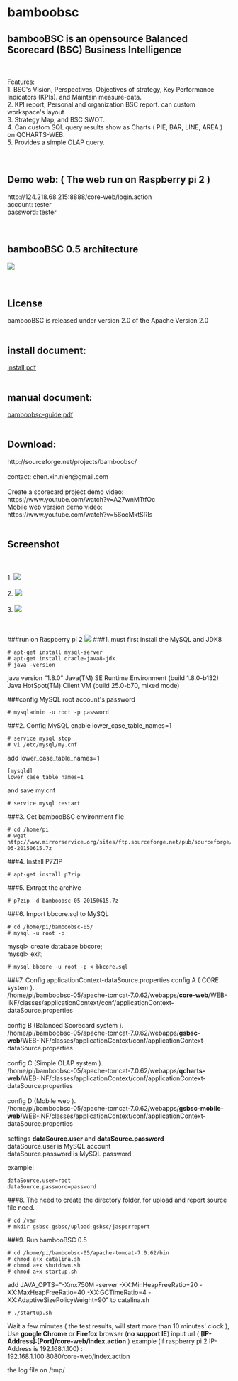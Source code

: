 # bamboobsc

<h2>bambooBSC is an opensource Balanced Scorecard (BSC) Business Intelligence</h2>
<br/>
<br/>
Features:<br/>
1. BSC's Vision, Perspectives, Objectives of strategy, Key Performance Indicators (KPIs). and Maintain measure-data.<br/>
2. KPI report, Personal and organization BSC report. can custom workspace's layout<br/>
3. Strategy Map, and BSC SWOT.<br/>
4. Can custom SQL query results show as Charts ( PIE, BAR, LINE, AREA ) on QCHARTS-WEB.<br/>
5. Provides a simple OLAP query.<br/>
<br/><br/>

<h2>Demo web: ( The web run on Raspberry pi 2 )</h2>
http://124.218.68.215:8888/core-web/login.action<br/>
account: tester<br/>
password: tester<br/>
<br/><br/>

<h2>bambooBSC 0.5 architecture</h2>
<img src="https://github.com/billchen198318/bamboobsc/blob/master/core-doc/bamboobsc_05_web_arch.png"/><br/>
<br/><br/>
<h2>License</h2>
bambooBSC is released under version 2.0 of the Apache Version 2.0
<br/><br/>
<h2>install document:</h2>
<a href="https://github.com/billchen198318/bamboobsc/blob/master/core-doc/install.pdf">install.pdf</a>
<br/><br/>
<h2>manual document:</h2>
<a href="https://github.com/billchen198318/bamboobsc/blob/master/core-doc/bamboobsc-guide.pdf">bamboobsc-guide.pdf</a>
<br/><br/>
<h2>Download:</h2> http://sourceforge.net/projects/bamboobsc/
<br/><br/>
contact: chen.xin.nien@gmail.com
<br/><br/>
Create a scorecard project demo video:<br/>
https://www.youtube.com/watch?v=A27wnMTtfOc
<br/>
Mobile web version demo video:<br/>
https://www.youtube.com/watch?v=56ocMktSRIs
<br/><br/>
<h2>Screenshot</h2>
<br/>
<br/>1.
<img src="http://a.fsdn.com/con/app/proj/bamboobsc/screenshots/E_fix01.png"/><br/>
<br/>2.
<img src="http://a.fsdn.com/con/app/proj/bamboobsc/screenshots/A_fix.png"/><br/>
<br/>3.
<img src="http://a.fsdn.com/con/app/proj/bamboobsc/screenshots/Screenshot_2015-06-29-14-07-32.png"/><br/>

<br/>
<br/>

###run on Raspberry pi 2
<img src="https://github.com/billchen198318/bamboobsc/blob/master/core-doc/IMGP4139.JPG"></img>
###1. must first install the MySQL and JDK8
```
# apt-get install mysql-server
# apt-get install oracle-java8-jdk
# java -version
```
java version "1.8.0"
Java(TM) SE Runtime Environment (build 1.8.0-b132)
Java HotSpot(TM) Client VM (build 25.0-b70, mixed mode)


###config MySQL root account's password
```
# mysqladmin -u root -p password
```

###2. Config MySQL enable lower_case_table_names=1
```
# service mysql stop
# vi /etc/mysql/my.cnf
```

add lower_case_table_names=1 
```
[mysqld]
lower_case_table_names=1
```
and save my.cnf
```
# service mysql restart
```

###3. Get bambooBSC environment file
```
# cd /home/pi
# wget http://www.mirrorservice.org/sites/ftp.sourceforge.net/pub/sourceforge/b/project/ba/bamboobsc/bamboobsc-05-20150615.7z
```

###4. Install P7ZIP
```
# apt-get install p7zip
```

###5. Extract the archive
```
# p7zip -d bamboobsc-05-20150615.7z
```

###6. Import bbcore.sql to MySQL
```
# cd /home/pi/bamboobsc-05/
# mysql -u root -p
```
mysql> create database bbcore;<br/>
mysql> exit;<br/>
```
# mysql bbcore -u root -p < bbcore.sql
```

###7. Config applicationContext-dataSource.properties
config A ( CORE system ).<br/> /home/pi/bamboobsc-05/apache-tomcat-7.0.62/webapps/<b>core-web</b>/WEB-INF/classes/applicationContext/conf/applicationContext-dataSource.properties<br/>
<br/>
config B (Balanced Scorecard system ).<br/> /home/pi/bamboobsc-05/apache-tomcat-7.0.62/webapps/<b>gsbsc-web</b>/WEB-INF/classes/applicationContext/conf/applicationContext-dataSource.properties<br/>
<br/>
config C (Simple OLAP system ).<br/> /home/pi/bamboobsc-05/apache-tomcat-7.0.62/webapps/<b>qcharts-web</b>/WEB-INF/classes/applicationContext/conf/applicationContext-dataSource.properties<br/>
<br/>
config D (Mobile web ).<br/> /home/pi/bamboobsc-05/apache-tomcat-7.0.62/webapps/<b>gsbsc-mobile-web</b>/WEB-INF/classes/applicationContext/conf/applicationContext-dataSource.properties<br/>
<br/>
settings <b>dataSource.user</b> and <b>dataSource.password</b> <br/>
dataSource.user is MySQL account<br/>
dataSource.password is MySQL password<br/>

example:
```
dataSource.user=root
dataSource.password=password
```

###8. The need to create the directory folder, for upload and report source file need.
```
# cd /var
# mkdir gsbsc gsbsc/upload gsbsc/jasperreport
```

###9. Run bambooBSC 0.5
```
# cd /home/pi/bamboobsc-05/apache-tomcat-7.0.62/bin
# chmod a+x catalina.sh
# chmod a+x shutdown.sh
# chmod a+x startup.sh
```

add JAVA_OPTS="-Xmx750M -server -XX:MinHeapFreeRatio=20 -XX:MaxHeapFreeRatio=40 -XX:GCTimeRatio=4 -XX:AdaptiveSizePolicyWeight=90" to catalina.sh
```
# ./startup.sh
```

Wait a few minutes ( the test results, will start more than 10 minutes' clock ), <br/> 
Use <b>google Chrome</b> or <b>Firefox</b> browser (<b>no support IE</b>) input url ( <b>[IP-Address]:[Port]/core-web/index.action</b> )
example (if raspberry pi 2 IP-Address is 192.168.1.100) :<br/>
192.168.1.100:8080/core-web/index.action
<br/>

the log file on /tmp/
